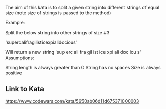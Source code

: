 The aim of this kata is to split a given string into different strings of equal size (note size of strings is passed to the method)

Example:

Split the below string into other strings of size #3

'supercalifragilisticexpialidocious'

Will return a new string
'sup erc ali fra gil ist ice xpi ali doc iou s'
Assumptions:

String length is always greater than 0
String has no spaces
Size is always positive

## Link to Kata
https://www.codewars.com/kata/5650ab06d11d675371000003